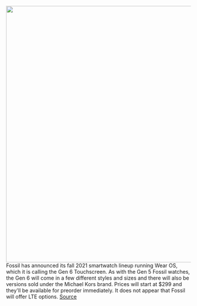 <img src='https://cdn.vox-cdn.com/thumbor/kqT-AJJr0Sa9_6fpZ7XbC4V_yvo=/0x0:2040x1361/1200x800/filters:focal(857x518:1183x844)/cdn.vox-cdn.com/uploads/chorus_image/image/69792568/FSL4013827_FA21_AD_09_2.0.jpg' width='700px' /><br/>
Fossil has announced its fall 2021 smartwatch lineup running Wear OS, which it is calling the Gen 6 Touchscreen. As with the Gen 5 Fossil watches, the Gen 6 will come in a few different styles and sizes and there will also be versions sold under the Michael Kors brand. Prices will start at $299 and they'll be available for preorder immediately. It does not appear that Fossil will offer LTE options.
<a href='https://www.theverge.com/2021/8/30/22647941/fossil-announces-new-gen-6-wear-os-smartwatches-2021-update'> Source <a/>